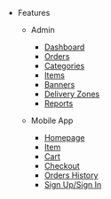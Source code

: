 <!-- - Getting started
  - [Welcome](/) -->

- Features
  - Admin
    - [Dashboard](dashboard.md)
    - [Orders](orders.md)
    - [Categories](categories.md)
    - [Items](items.md)
    - [Banners](banners.md)
    - [Delivery Zones](delivery_zones.md)
    - [Reports](reports.md)

  - Mobile App
    - [Homepage](app/homepage.md)
    - [Item](app/item.md)
    - [Cart](app/cart.md)
    - [Checkout](app/checkout.md)
    - [Orders History](app/orders_history.md)
    - [Sign Up/Sign In](app/sign_in_up.md)
